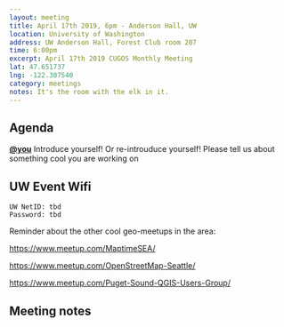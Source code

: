 ```yaml
---
layout: meeting
title: April 17th 2019, 6pm - Anderson Hall, UW
location: University of Washington
address: UW Anderson Hall, Forest Club room 207
time: 6:00pm
excerpt: April 17th 2019 CUGOS Monthly Meeting
lat: 47.651737
lng: -122.307540
category: meetings
notes: It's the room with the elk in it.
---
```



## Agenda

**[@you](http://cugos.org/people/)** Introduce yourself! Or re-introuduce yourself! Please tell us about something cool you are working on

## UW Event Wifi

```
UW NetID: tbd
Password: tbd
```

Reminder about the other cool geo-meetups in the area:

https://www.meetup.com/MaptimeSEA/

https://www.meetup.com/OpenStreetMap-Seattle/

https://www.meetup.com/Puget-Sound-QGIS-Users-Group/

## Meeting notes
